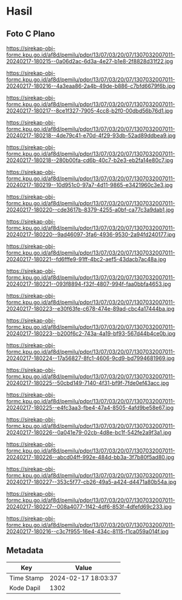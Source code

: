 # Hasil

## Foto C Plano

https://sirekap-obj-formc.kpu.go.id/af8d/pemilu/pdpr/13/07/03/20/07/1307032007011-20240217-180215--0a06d2ac-6d3a-4e27-b1e8-2f8828d31f22.jpg

https://sirekap-obj-formc.kpu.go.id/af8d/pemilu/pdpr/13/07/03/20/07/1307032007011-20240217-180216--4a3eaa86-2a4b-49de-b886-c7bfd6679f6b.jpg

https://sirekap-obj-formc.kpu.go.id/af8d/pemilu/pdpr/13/07/03/20/07/1307032007011-20240217-180217--8ce1f327-7905-4cc8-b2f0-00dbd56b76d1.jpg

https://sirekap-obj-formc.kpu.go.id/af8d/pemilu/pdpr/13/07/03/20/07/1307032007011-20240217-180218--4de79c41-e70d-4f29-93db-52ad89ddbea9.jpg

https://sirekap-obj-formc.kpu.go.id/af8d/pemilu/pdpr/13/07/03/20/07/1307032007011-20240217-180218--280b00fa-cd6b-40c7-b2e3-eb2fa14e80c7.jpg

https://sirekap-obj-formc.kpu.go.id/af8d/pemilu/pdpr/13/07/03/20/07/1307032007011-20240217-180219--10d951c0-97a7-4d11-9865-e3421960c3e3.jpg

https://sirekap-obj-formc.kpu.go.id/af8d/pemilu/pdpr/13/07/03/20/07/1307032007011-20240217-180220--cde3617b-8379-4255-a0bf-ca77c3a9dab1.jpg

https://sirekap-obj-formc.kpu.go.id/af8d/pemilu/pdpr/13/07/03/20/07/1307032007011-20240217-180220--9ad46097-3fa6-4936-9530-2a94fd240177.jpg

https://sirekap-obj-formc.kpu.go.id/af8d/pemilu/pdpr/13/07/03/20/07/1307032007011-20240217-180221--fd6fffe9-91ff-4bc2-aef5-43dacb7ac48a.jpg

https://sirekap-obj-formc.kpu.go.id/af8d/pemilu/pdpr/13/07/03/20/07/1307032007011-20240217-180221--093f8894-f32f-4807-994f-faa0bbfa4653.jpg

https://sirekap-obj-formc.kpu.go.id/af8d/pemilu/pdpr/13/07/03/20/07/1307032007011-20240217-180223--e30f63fe-c678-474e-89ad-cbc4a17444ba.jpg

https://sirekap-obj-formc.kpu.go.id/af8d/pemilu/pdpr/13/07/03/20/07/1307032007011-20240217-180223--b200f6c2-743a-4a19-bf93-567d44b4ce0b.jpg

https://sirekap-obj-formc.kpu.go.id/af8d/pemilu/pdpr/13/07/03/20/07/1307032007011-20240217-180224--17a56827-8fc1-4606-9cd9-bd7994681969.jpg

https://sirekap-obj-formc.kpu.go.id/af8d/pemilu/pdpr/13/07/03/20/07/1307032007011-20240217-180225--50cbd149-7140-4f31-bf9f-7fde0ef43acc.jpg

https://sirekap-obj-formc.kpu.go.id/af8d/pemilu/pdpr/13/07/03/20/07/1307032007011-20240217-180225--e4fc3aa3-fbe4-47a4-8505-4afd9be58e67.jpg

https://sirekap-obj-formc.kpu.go.id/af8d/pemilu/pdpr/13/07/03/20/07/1307032007011-20240217-180226--0a041e79-02cb-4d8e-bc1f-542fe2a9f3a1.jpg

https://sirekap-obj-formc.kpu.go.id/af8d/pemilu/pdpr/13/07/03/20/07/1307032007011-20240217-180226--abcd04ff-992e-484d-bb3a-3f7b80f5ad80.jpg

https://sirekap-obj-formc.kpu.go.id/af8d/pemilu/pdpr/13/07/03/20/07/1307032007011-20240217-180227--353c5f77-cb26-49a5-a424-d4471a80b54a.jpg

https://sirekap-obj-formc.kpu.go.id/af8d/pemilu/pdpr/13/07/03/20/07/1307032007011-20240217-180227--008a4077-1f42-4df6-853f-4dfefd69c233.jpg

https://sirekap-obj-formc.kpu.go.id/af8d/pemilu/pdpr/13/07/03/20/07/1307032007011-20240217-180216--c3c7f955-16e4-434c-8115-f1ca059a014f.jpg


## Metadata

| Key        | Value               |
| ---------- | ------------------- |
| Time Stamp | 2024-02-17 18:03:37 |
| Kode Dapil | 1302                |



